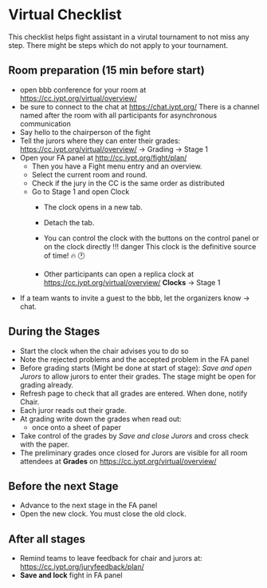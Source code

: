 # Virtual Checklist

This checklist helps fight assistant in a virutal tournament to not miss any step. There might be steps which do not apply to your tournament.

## Room preparation (15 min before start)
- open bbb conference for your room at https://cc.iypt.org/virtual/overview/
- be sure to connect to the chat at https://chat.iypt.org/ 
 There is a channel named after the room with all participants for asynchronous communication
- Say hello to the chairperson of the fight
- Tell the jurors where they can enter their grades: https://cc.iypt.org/virtual/overview/ -> Grading -> Stage 1
- Open your FA panel at http://cc.iypt.org/fight/plan/
    - Then you have a Fight menu entry and an overview.
    - Select the current room and round.
    - Check if the jury in the CC is the same order as distributed
    - Go to Stage 1 and open Clock
        - The clock opens in a new tab.
        - Detach the tab.
        - You can control the clock with the buttons on the control panel or on the clock directly
!!! danger
        This clock is the definitive source of time! :fire: :clock1:
        
        - Other participants can open a replica clock at https://cc.iypt.org/virtual/overview/ **Clocks** -> Stage 1
- If a team wants to invite a guest to the bbb, let the organizers know -> chat.

## During the Stages

- Start the clock when the chair advises you to do so
- Note the rejected problems and the accepted problem in the FA panel
- Before grading starts (Might be done at start of stage): *Save and open Jurors* to allow jurors to enter their grades. The stage might be open for grading already.
- Refresh page to check that all grades are entered. When done, notify Chair.
- Each juror reads out their grade. 
- At grading write down the grades when read out:
    - once onto a sheet of paper
- Take control of the grades by *Save and close Jurors* and cross check with the paper.
- The preliminary grades once closed for Jurors are visible for all room attendees at **Grades** on https://cc.iypt.org/virtual/overview/

## Before the next Stage

- Advance to the next stage in the FA panel
- Open the new clock. You must close the old clock.

## After all stages
- Remind teams to leave feedback for chair and jurors at: https://cc.iypt.org/juryfeedback/plan/
- **Save and lock** fight in FA panel